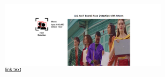 ![image alt text](https://github.com/lge-aws-dist/aws_gg_lambda/blob/master/demo_video/Figure4_mtcnn.png)
[link text](https://github.com/lge-aws-dist/aws_gg_lambda/blob/master/demo_video/LG_AIoT_Board_Mtcnn.mp4 "link title")
